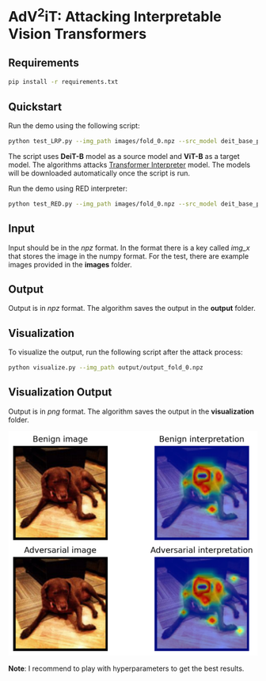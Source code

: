 # AdV<sup>2</sup>iT: Attacking Interpretable Vision Transformers


## Requirements
```bash
pip install -r requirements.txt
```

## Quickstart
Run the demo using the following script:
```bash
python test_LRP.py --img_path images/fold_0.npz --src_model deit_base_patch16_224 --tar_model lrp_b --attack_type pgd --eps 8 --index “all” --batch_size 1
```

The script uses **DeiT-B** model as a source model and **ViT-B** as a target model. The algorithms attacks [Transformer Interpreter](https://github.com/hila-chefer/Transformer-Explainability) model. The models will be downloaded automatically once the script is run. 

Run the demo using RED interpreter:
```bash
python test_RED.py --img_path images/fold_0.npz --src_model deit_base_patch16_224 --tar_model lrp_b --attack_type pgd --eps 8 --index “all” --batch_size 1
```



## Input
Input should be in the _npz_ format. In the format there is a key called _img_x_ that stores the image in the numpy format. For the test, there are example images provided in the **images** folder.

## Output
Output is in _npz_ format. The algorithm saves the output in the **output** folder.


## Visualization
To visualize the output, run the following script after the attack process:
```bash
python visualize.py --img_path output/output_fold_0.npz
```

## Visualization Output
Output is in _png_ format. The algorithm saves the output in the **visualization** folder.

![alt text](visualization/example_output.png)


**Note**: I recommend to play with hyperparameters to get the best results.

